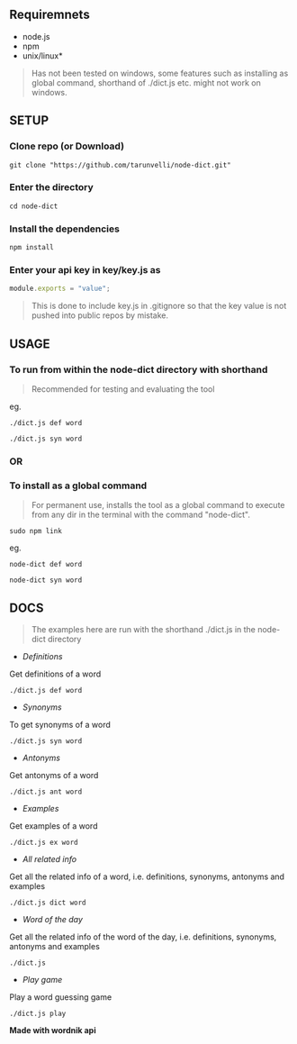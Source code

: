 ## Requiremnets

+ node.js
+ npm
+ unix/linux*

> Has not been tested on windows, some features such as installing as global command, shorthand of ./dict.js etc. might not work on windows.  

## SETUP

### Clone repo (or Download)
```shell
git clone "https://github.com/tarunvelli/node-dict.git"
```
### Enter the directory
```shell
cd node-dict
```
### Install the dependencies
```shell
npm install
```
### Enter your api key in key/key.js as
```javascript
module.exports = "value";
```
> This is done to include key.js in .gitignore so that the key value is not pushed into public repos by mistake.

## USAGE

### To run from within the node-dict directory with shorthand
> Recommended for testing and evaluating the tool

eg.
```shell
./dict.js def word

./dict.js syn word
```
### OR

### To install as a global command
> For permanent use, installs the tool as a global command to execute from any dir in the terminal with the command "node-dict".

```shell
sudo npm link
```


eg.
```shell
node-dict def word

node-dict syn word
```

## DOCS
> The examples here are run with the shorthand ./dict.js in the node-dict directory

+ *Definitions*

Get definitions of a word
```shell
./dict.js def word
```

+ *Synonyms*

To get synonyms of a word
```shell
./dict.js syn word
```

+ *Antonyms*

Get antonyms of a word
```shell
./dict.js ant word
```

+ *Examples*

Get examples of a word
```shell
./dict.js ex word
```

+ *All related info*

Get all the related info of a word,
i.e. definitions, synonyms, antonyms and examples
```shell
./dict.js dict word
```

+ *Word of the day*

Get all the related info of the word of the day,
i.e. definitions, synonyms, antonyms and examples
```shell
./dict.js
```

+ *Play game*

Play a word guessing game
```shell
./dict.js play
```

**Made with wordnik api**
